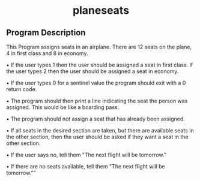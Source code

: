 <h1 align="center">planeseats</h1>

## Program Description

This Program assigns seats in an airplane. There are 12 seats on the plane, 4 in first class and 8 in economy.

•  If the user types 1 then the user should be assigned a seat in first class. If the user types 2 then the user should be assigned a seat in economy.

•  If the user types 0 for a sentinel value the program should exit with a 0 return code.

•  The program should then print a line indicating the seat the person was assigned. This would be like a boarding pass.

•  The program should not assign a seat that has already been assigned. 

•  If all seats in the desired section are taken, but there are available seats in the other section, then the user should be asked if they want a seat in the other section.

•  If the user says no, tell them "The next flight will be tomorrow."

•  If there are no seats available, tell them "The next flight will be tomorrow.""

